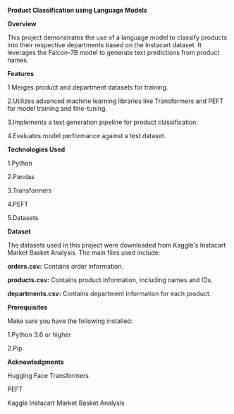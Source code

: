 **Product Classification using Language Models**

**Overview**

This project demonstrates the use of a language model to classify products into their respective departments based on the Instacart dataset. It leverages the Falcon-7B model to generate text predictions from product names.

**Features**

1.Merges product and department datasets for training.

2.Utilizes advanced machine learning libraries like Transformers and PEFT for model training and fine-tuning.

3.Implements a text generation pipeline for product classification.

4.Evaluates model performance against a test dataset.

**Technologies Used**

1.Python

2.Pandas

3.Transformers

4.PEFT

5.Datasets

**Dataset**

The datasets used in this project were downloaded from Kaggle's Instacart Market Basket Analysis. The main files used include:

**orders.csv:** Contains order information.

**products.csv:** Contains product information, including names and IDs.

**departments.csv:** Contains department information for each product.

**Prerequisites**

Make sure you have the following installed:

1.Python 3.6 or higher

2.Pip


**Acknowledgments**

Hugging Face Transformers

PEFT

Kaggle Instacart Market Basket Analysis
